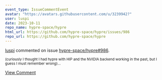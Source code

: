 ```yaml
---
event_type: IssueCommentEvent
avatar: "https://avatars.githubusercontent.com/u/3239942?"
user: luspi
date: 2023-10-11
repo_name: hypre-space/hypre
html_url: https://github.com/hypre-space/hypre/issues/986
repo_url: https://github.com/hypre-space/hypre
---
```


<a href='https://github.com/luspi' target='_blank'>luspi</a> commented on issue <a href='https://github.com/hypre-space/hypre/issues/986' target='_blank'>hypre-space/hypre#986</a>.

<small>(curiously I thought I had hypre with HIP and the NVIDIA backend working in the past, but I guess I must remember wrong)...</small>

<a href='https://github.com/hypre-space/hypre/issues/986' target='_blank'>View Comment</a>